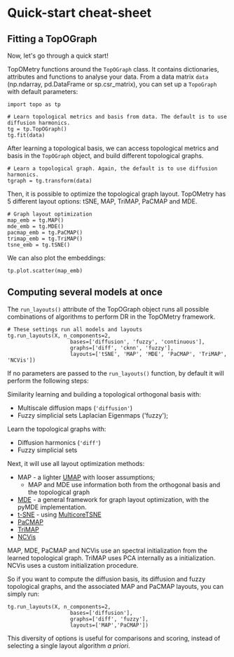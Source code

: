 # Quick-start cheat-sheet

## Fitting a TopOGraph
Now, let's go through a quick start!

TopOMetry functions around the `TopOGraph` class. It contains dictionaries, attributes and functions to analyse your data.
From a  data matrix ``data`` (np.ndarray, pd.DataFrame or sp.csr_matrix), you can set up a ``TopoGraph`` 
with default parameters: 

```
import topo as tp
   
# Learn topological metrics and basis from data. The default is to use diffusion harmonics.
tg = tp.TopOGraph()
tg.fit(data)
```

After learning a topological basis, we can access topological metrics and basis in the ``TopOGraph`` object, and build different
topological graphs. 

```
# Learn a topological graph. Again, the default is to use diffusion harmonics.
tgraph = tg.transform(data) 
```

Then, it is possible to optimize the topological graph layout. TopOMetry has 5 different layout options: tSNE, MAP, 
TriMAP, PaCMAP and MDE.

```
# Graph layout optimization
map_emb = tg.MAP()
mde_emb = tg.MDE()
pacmap_emb = tg.PaCMAP()
trimap_emb = tg.TriMAP()
tsne_emb = tg.tSNE()
```

We can also plot the embeddings:

```
tp.plot.scatter(map_emb)
```

## Computing several models at once

The `run_layouts()` attribute of the TopOGraph object runs all possible combinations of algorithms to perform DR
in the TopOMetry framework.

```
# These settings run all models and layouts
tg.run_layouts(X, n_components=2,
                    bases=['diffusion', 'fuzzy', 'continuous'],
                    graphs=['diff', 'cknn', 'fuzzy'],
                    layouts=['tSNE', 'MAP', 'MDE', 'PaCMAP', 'TriMAP', 'NCVis'])
```

If no parameters are passed to the `run_layouts()` function, by default it will perform the following steps:

Similarity learning and building a topological orthogonal basis with:
* Multiscale diffusion maps (`'diffusion'`)
* Fuzzy simplicial sets Laplacian Eigenmaps ('fuzzy');

Learn the topological graphs with:
* Diffusion harmonics (`'diff'`)
* Fuzzy simplicial sets

Next, it will use all layout optimization methods:
* MAP - a lighter [UMAP](https://umap-learn.readthedocs.io/en/latest/index.html) with looser assumptions;
    - MAP and MDE use information both from the orthogonal basis and the topological graph
* [MDE](https://web.stanford.edu/~boyd/papers/min_dist_emb.html) - a general framework for graph layout optimization, with the pyMDE implementation. 
* [t-SNE](https://www.jmlr.org/papers/volume9/vandermaaten08a/vandermaaten08a.pdf?fbclid=IwA) - using [MulticoreTSNE](https://github.com/DmitryUlyanov/Multicore-TSNE)
* [PaCMAP](https://arxiv.org/abs/2012.04456) 
* [TriMAP](https://arxiv.org/abs/1910.00204)
* [NCVis](https://dl.acm.org/doi/abs/10.1145/3366423.3380061)

MAP, MDE, PaCMAP and NCVis use an spectral initialization from the learned topological graph. TriMAP uses PCA internally
as a initialization. NCVis uses a custom initialization procedure.

So if you want to compute the diffusion basis, its diffusion and fuzzy topological graphs, and the associated MAP
and PaCMAP layouts, you can simply run:

```
tg.run_layouts(X, n_components=2,
                    bases=['diffusion'],
                    graphs=['diff', 'fuzzy'],
                    layouts=['MAP','PaCMAP'])
```

This diversity of options is useful for comparisons and scoring, instead of selecting a single layout algorithm 
_a priori_.
